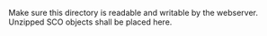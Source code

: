 Make sure this directory is readable and writable by the webserver.
Unzipped SCO objects shall be placed here.


